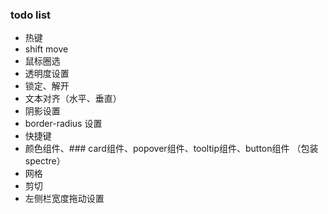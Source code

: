 ### todo list

* 热键
* shift move
* 鼠标圈选
* 透明度设置
* 锁定、解开
* 文本对齐（水平、垂直）
* 阴影设置
* border-radius 设置
* 快捷键
* 颜色组件、### card组件、popover组件、tooltip组件、button组件 （包装spectre）
* 网格
* 剪切
* 左侧栏宽度拖动设置